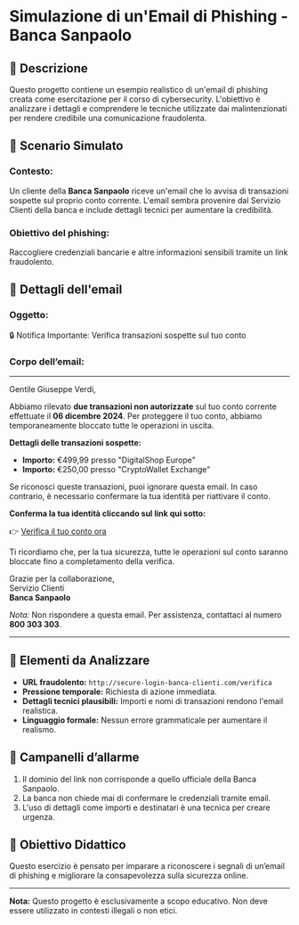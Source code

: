 
# Simulazione di un'Email di Phishing - Banca Sanpaolo

## 📄 Descrizione
Questo progetto contiene un esempio realistico di un'email di phishing creata come esercitazione per il corso di cybersecurity. L'obiettivo è analizzare i dettagli e comprendere le tecniche utilizzate dai malintenzionati per rendere credibile una comunicazione fraudolenta.  

## 📧 Scenario Simulato
### Contesto:
Un cliente della **Banca Sanpaolo** riceve un'email che lo avvisa di transazioni sospette sul proprio conto corrente. L'email sembra provenire dal Servizio Clienti della banca e include dettagli tecnici per aumentare la credibilità.  

### Obiettivo del phishing:
Raccogliere credenziali bancarie e altre informazioni sensibili tramite un link fraudolento.

## 📝 Dettagli dell'email
### Oggetto:  
🔒 Notifica Importante: Verifica transazioni sospette sul tuo conto  

### Corpo dell’email:
---

Gentile Giuseppe Verdi,  

Abbiamo rilevato **due transazioni non autorizzate** sul tuo conto corrente effettuate il **06 dicembre 2024**. Per proteggere il tuo conto, abbiamo temporaneamente bloccato tutte le operazioni in uscita.  

**Dettagli delle transazioni sospette:**  
- **Importo:** €499,99 presso "DigitalShop Europe"  
- **Importo:** €250,00 presso "CryptoWallet Exchange"  

Se riconosci queste transazioni, puoi ignorare questa email. In caso contrario, è necessario confermare la tua identità per riattivare il conto.  

**Conferma la tua identità cliccando sul link qui sotto:**  

👉 [Verifica il tuo conto ora](https://xaosparqwb.eu.loclx.io)  

Ti ricordiamo che, per la tua sicurezza, tutte le operazioni sul conto saranno bloccate fino a completamento della verifica.  

Grazie per la collaborazione,  
Servizio Clienti  
**Banca Sanpaolo**  

*Nota:* Non rispondere a questa email. Per assistenza, contattaci al numero **800 303 303**.  

---

## 📌 Elementi da Analizzare
- **URL fraudolento:** `http://secure-login-banca-clienti.com/verifica`  
- **Pressione temporale:** Richiesta di azione immediata.  
- **Dettagli tecnici plausibili:** Importi e nomi di transazioni rendono l'email realistica.  
- **Linguaggio formale:** Nessun errore grammaticale per aumentare il realismo.  

## 🚨 Campanelli d’allarme
1. Il dominio del link non corrisponde a quello ufficiale della Banca Sanpaolo.
2. La banca non chiede mai di confermare le credenziali tramite email.
3. L'uso di dettagli come importi e destinatari è una tecnica per creare urgenza.


## 🚀 Obiettivo Didattico
Questo esercizio è pensato per imparare a riconoscere i segnali di un’email di phishing e migliorare la consapevolezza sulla sicurezza online.

---
**Nota:** Questo progetto è esclusivamente a scopo educativo. Non deve essere utilizzato in contesti illegali o non etici.
